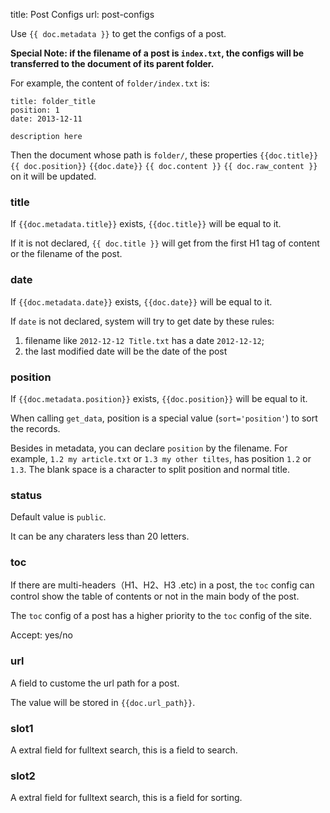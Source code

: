 title: Post Configs
url: post-configs

Use `{{ doc.metadata }}` to get the configs of a post.

**Special Note: if the filename of a post is `index.txt`,  the configs will be transferred to the document of its parent folder.**

For example, the content of `folder/index.txt` is:

```
title: folder_title
position: 1
date: 2013-12-11

description here
```

Then the document whose path is `folder/`, these properties `{{doc.title}}` `{{ doc.position}}` `{{doc.date}}` `{{ doc.content }}` `{{ doc.raw_content }}` on it will be updated.


### title

If `{{doc.metadata.title}}` exists,  `{{doc.title}}` will be equal to it.

If it is not declared, `{{ doc.title }}` will get from the first H1 tag of content or the filename of the post.


### date
If `{{doc.metadata.date}}` exists,  `{{doc.date}}` will be equal to it.

If `date` is not declared, system will try to get date by these rules:
1. filename like `2012-12-12 Title.txt` has a date `2012-12-12`;
2. the last modified date will be the date of the post

### position

If `{{doc.metadata.position}}` exists,  `{{doc.position}}` will be equal to it.

When calling `get_data`, position is a special value (`sort='position'`) to sort the records.

Besides in metadata, you can declare `position` by the filename. For example, `1.2 my article.txt` or `1.3 my other tiltes`, has position `1.2` or `1.3`. The blank space is a character to split position and normal title.

### status

Default value is `public`.

It can be any charaters less than 20 letters.

### toc

If there are multi-headers（H1、H2、H3 .etc) in a post, the `toc` config can control show the table of contents or not in the main body of the post.

The `toc` config of a post has a higher priority to the `toc` config of the site.

Accept: yes/no


### url

A field to custome the url path for a post.

The value will be stored in `{{doc.url_path}}`.


### slot1

A extral field for fulltext search, this is a field to search.

### slot2

A extral field for fulltext search, this is a field for sorting.


